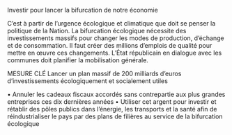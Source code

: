 Investir pour lancer la bifurcation de notre économie

C’est à partir de l’urgence écologique et climatique que doit se penser la politique de la Nation. La bifurcation écologique nécessite des investissements massifs pour changer les modes de production, d’échange et de consommation. Il faut créer des millions d’emplois de qualité pour mettre en œuvre ces changements. L’État républicain en dialogue avec les communes doit planifier la mobilisation générale.

MESURE CLÉ
Lancer un plan massif de 200 milliards d’euros d’investissements écologiquement et socialement utiles

• Annuler les cadeaux fiscaux accordés sans contrepartie aux plus grandes entreprises ces dix dernières années
• Utiliser cet argent pour investir et rétablir des pôles publics dans l’énergie, les transports et la santé afin de réindustrialiser le pays par des plans de filières au service de la bifurcation écologique